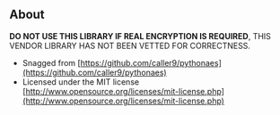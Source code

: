 
About
-----

**DO NOT USE THIS LIBRARY IF REAL ENCRYPTION IS REQUIRED**, THIS VENDOR LIBRARY HAS NOT BEEN VETTED FOR CORRECTNESS.

 *  Snagged from [https://github.com/caller9/pythonaes](https://github.com/caller9/pythonaes)
 *  Licensed under the MIT license [http://www.opensource.org/licenses/mit-license.php](http://www.opensource.org/licenses/mit-license.php)

